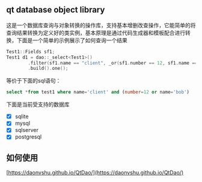 ## qt database object library

这是一个数据库查询与对象转换的操作库，支持基本增删改查操作，它能简单的将查询结果转换为定义好的类实例，基本原理是通过代码生成器和模板配合进行转换，下面是一个简单的示例展示了如何查询一个结果
```c++
Test1::Fields sf1;
Test1 d1 = dao::_select<Test1>()
        .filter(sf1.name == "client", _or(sf1.number == 12, sf1.name == "bob"))
        .build().one();
```
等价于下面的sql语句：
```sql
select *from test1 where name='client' and (number=12 or name='bob')
```

下面是当前受支持的数据库
- [x] sqlite
- [x] mysql
- [x] sqlserver
- [x] postgresql

## 如何使用
[https://daonvshu.github.io/QtDao/](https://daonvshu.github.io/QtDao/)